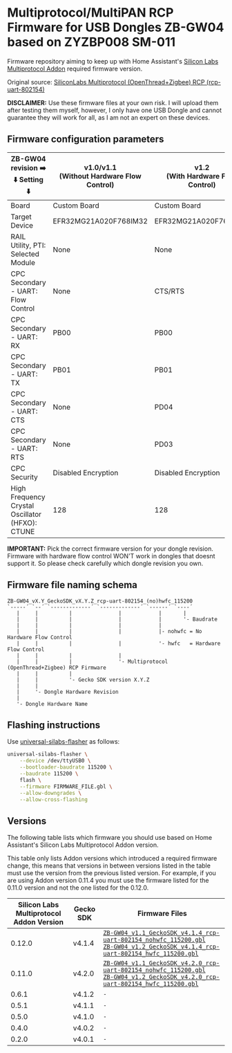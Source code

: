 # Multiprotocol/MultiPAN RCP Firmware for USB Dongles ZB-GW04 based on ZYZBP008 SM-011

Firmware repository aiming to keep up with Home Assistant's [Silicon Labs
Multiprotocol Addon][silabs-multiprotocol] required firmware version.

Original source: [SiliconLabs Multiprotocol (OpenThread+Zigbee) RCP
(rcp-uart-802154)][silabs-gecko]

**DISCLAIMER:** Use these firmware files at your own risk. I will upload them
after testing them myself, however, I only have one USB Dongle and cannot
guarantee they will work for all, as I am not an expert on these devices.

[silabs-multiprotocol]: https://github.com/home-assistant/addons/tree/master/silabs-multiprotocol
[silabs-gecko]: https://github.com/SiliconLabs/gecko_sdk

## Firmware configuration parameters

| ZB-GW04 revision ➡️<br />⬇️ Setting ⬇️             | v1.0/v1.1<br />(Without Hardware Flow Control) | v1.2<br />(With Hardware Flow Control) |
|-------------------------------------------------|------------------------------------------------|----------------------------------------|
| Board                                           | Custom Board                                   | Custom Board                           |
| Target Device                                   | EFR32MG21A020F768IM32                          | EFR32MG21A020F768IM32                  |
| RAIL Utility, PTI: Selected Module              | None                                           | None                                   |
| CPC Secondary - UART: Flow Control              | None                                           | CTS/RTS                                |
| CPC Secondary - UART: RX                        | PB00                                           | PB00                                   |
| CPC Secondary - UART: TX                        | PB01                                           | PB01                                   |
| CPC Secondary - UART: CTS                       | None                                           | PD04                                   |
| CPC Secondary - UART: RTS                       | None                                           | PD03                                   |
| CPC Security                                    | Disabled Encryption                            | Disabled Encryption                    |
| High Frequency Crystal Oscillator (HFXO): CTUNE | 128                                            | 128                                    |

<!-- commander.exe gbl create rcp-uart-802154....gbl --app rcp-uart-802154....s37 -->

**IMPORTANT:** Pick the correct firmware version for your dongle
revision. Firmware with hardware flow control WON'T work in dongles that doesnt
support it. So please check carefully which dongle revision you own.

## Firmware file naming schema

```
ZB-GW04_vX.Y_GeckoSDK_vX.Y.Z_rcp-uart-802154_(no)hwfc_115200
`-----´ `--´ `-------------´ `-------------´ `------´ `----´
   |     |          |               |            |       |
   |     |          |               |            |       '- Baudrate
   |     |          |               |            |
   |     |          |               |            |- nohwfc = No Hardware Flow Control
   |     |          |               |            '- hwfc   = Hardware Flow Control
   |     |          |               |
   |     |          |               '- Multiprotocol (OpenThread+Zigbee) RCP Firmware
   |     |          |
   |     |          '- Gecko SDK version X.Y.Z
   |     |
   |     '- Dongle Hardware Revision
   |
   '- Dongle Hardware Name
```

## Flashing instructions

Use [universal-silabs-flasher][universal-silabs-flasher] as follows:

```sh
universal-silabs-flasher \
    --device /dev/ttyUSB0 \
    --bootloader-baudrate 115200 \
    --baudrate 115200 \
    flash \
    --firmware FIRMWARE_FILE.gbl \
    --allow-downgrades \
    --allow-cross-flashing
```

[universal-silabs-flasher]: https://github.com/NabuCasa/universal-silabs-flasher

## Versions

The following table lists which firmware you should use based on Home
Assistant's Silicon Labs Multiprotocol Addon version.

This table only lists Addon versions which introduced a required firmware
change, this means that versions in between versions listed in the table must
use the version from the previous listed version. For example, if you are using
Addon version 0.11.4 you must use the firmware listed for the 0.11.0 version and
not the one listed for the 0.12.0.

| Silicon Labs Multiprotocol Addon Version | Gecko SDK | Firmware Files                                                                                                                                                                                                                                                                           |
|------------------------------------------|-----------|------------------------------------------------------------------------------------------------------------------------------------------------------------------------------------------------------------------------------------------------------------------------------------------|
| 0.12.0                                   | v4.1.4    | [`ZB-GW04_v1.1_GeckoSDK_v4.1.4_rcp-uart-802154_nohwfc_115200.gbl`](./firmware/ZB-GW04_v1.1_GeckoSDK_v4.1.4_rcp-uart-802154_nohwfc_115200.gbl)<br />[`ZB-GW04_v1.2_GeckoSDK_v4.1.4_rcp-uart-802154_hwfc_115200.gbl`](./firmware/ZB-GW04_v1.2_GeckoSDK_v4.1.4_rcp-uart-802154_hwfc_115200.gbl) |
| 0.11.0                                   | v4.2.0    | [`ZB-GW04_v1.1_GeckoSDK_v4.2.0_rcp-uart-802154_nohwfc_115200.gbl`](./firmware/ZB-GW04_v1.1_GeckoSDK_v4.2.0_rcp-uart-802154_nohwfc_115200.gbl)<br />[`ZB-GW04_v1.2_GeckoSDK_v4.2.0_rcp-uart-802154_hwfc_115200.gbl`](./firmware/ZB-GW04_v1.2_GeckoSDK_v4.2.0_rcp-uart-802154_hwfc_115200.gbl) |
| 0.6.1                                    | v4.1.2    | `-`                                                                                                                                                                                                                                                                                      |
| 0.5.1                                    | v4.1.1    | `-`                                                                                                                                                                                                                                                                                      |
| 0.5.0                                    | v4.1.0    | `-`                                                                                                                                                                                                                                                                                      |
| 0.4.0                                    | v4.0.2    | `-`                                                                                                                                                                                                                                                                                      |
| 0.2.0                                    | v4.0.1    | `-`                                                                                                                                                                                                                                                                                      |
